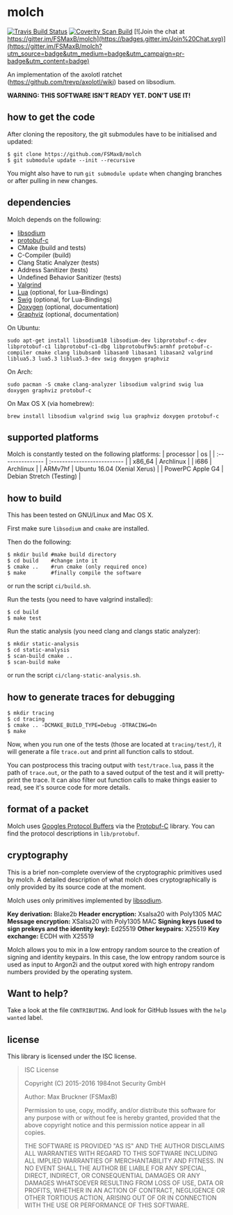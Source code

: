 molch
=====

[![Travis Build Status](https://travis-ci.org/1984not-GmbH/molch.svg?branch=master)](https://travis-ci.org/1984not-GmbH/molch)
[![Coverity Scan Build](https://scan.coverity.com/projects/6421/badge.svg)](https://scan.coverity.com/projects/6421)
[![Join the chat at https://gitter.im/FSMaxB/molch](https://badges.gitter.im/Join%20Chat.svg)](https://gitter.im/FSMaxB/molch?utm_source=badge&utm_medium=badge&utm_campaign=pr-badge&utm_content=badge)

An implementation of the axolotl ratchet (https://github.com/trevp/axolotl/wiki) based on libsodium.

**WARNING: THIS SOFTWARE ISN'T READY YET. DON'T USE IT!**

how to get the code
-------------------
After cloning the repository, the git submodules have to be initialised and updated:
```
$ git clone https://github.com/FSMaxB/molch
$ git submodule update --init --recursive
```

You might also have to run `git submodule update` when changing branches or after pulling in new changes.

dependencies
--------------------
Molch depends on the following:
* [libsodium](https://github.com/jedisct1/libsodium)
* [protobuf-c](https://github.com/protobuf-c/protobuf-c)
* CMake (build and tests)
* C-Compiler (build)
* Clang Static Analyzer (tests)
* Address Sanitizer (tests)
* Undefined Behavior Sanitizer (tests)
* [Valgrind](http://valgrind.org/)
* [Lua](https://www.lua.org/) (optional, for Lua-Bindings)
* [Swig](http://swig.org/) (optional, for Lua-Bindings)
* [Doxygen](https://www.stack.nl/~dimitri/doxygen/) (optional, documentation)
* [Graphviz](http://graphviz.org/) (optional, documentation)

On Ubuntu:
```
sudo apt-get install libsodium18 libsodium-dev libprotobuf-c-dev libprotobuf-c1 libprotobuf-c1-dbg libprotobuf9v5:armhf protobuf-c-compiler cmake clang libubsan0 libasan0 libasan1 libasan2 valgrind liblua5.3 lua5.3 liblua5.3-dev swig doxygen graphviz
```

On Arch:
```
sudo pacman -S cmake clang-analyzer libsodium valgrind swig lua doxygen graphviz protobuf-c
```

On Max OS X (via homebrew):
```
brew install libsodium valgrind swig lua graphviz doxygen protobuf-c
```

supported platforms
-------------------
Molch is constantly tested on the following platforms:
| processor        | os                          |
| :--------------- | :-------------------------- |
| x86_64           | Archlinux                   |
| i686             | Archlinux                   |
| ARMv7hf          | Ubuntu 16.04 (Xenial Xerus) |
| PowerPC Apple G4 | Debian Stretch (Testing)    |

how to build
------------
This has been tested on GNU/Linux and Mac OS X.

First make sure `libsodium` and `cmake` are installed.

Then do the following:
```
$ mkdir build #make build directory
$ cd build    #change into it
$ cmake ..    #run cmake (only required once)
$ make        #finally compile the software
```
or run the script `ci/build.sh`.

Run the tests (you need to have valgrind installed):
```
$ cd build
$ make test
```

Run the static analysis (you need clang and clangs static analyzer):
```
$ mkdir static-analysis
$ cd static-analysis
$ scan-build cmake ..
$ scan-build make
```
or run the script `ci/clang-static-analysis.sh`.

how to generate traces for debugging
------------------------------------
```
$ mkdir tracing
$ cd tracing
$ cmake .. -DCMAKE_BUILD_TYPE=Debug -DTRACING=On
$ make
```

Now, when you run one of the tests (those are located at `tracing/test/`), it will generate a file `trace.out` and print all function calls to stdout.

You can postprocess this tracing output with `test/trace.lua`, pass it the path of `trace.out`, or the path to a saved output of the test and it will pretty-print the trace. It can also filter out function calls to make things easier to read, see it's source code for more details.

format of a packet
----------------
Molch uses [Googles Protocol Buffers](https://developers.google.com/protocol-buffers/) via the [Protobuf-C](https://github.com/protobuf-c/protobuf-c) library. You can find the protocol descriptions in `lib/protobuf`.

cryptography
------------
This is a brief non-complete overview of the cryptographic primitives used by molch. A detailed description of what molch does cryptographically is only provided by its source code at the moment.

Molch uses only primitives implemented by [libsodium](https://github.com/jedisct1/libsodium).

**Key derivation:** Blake2b
**Header encryption:** Xsalsa20 with Poly1305 MAC
**Message encryption:** XSalsa20 with Poly1305 MAC
**Signing keys (used to sign prekeys and the identity key):** Ed25519
**Other keypairs:** X25519
**Key exchange:** ECDH with X25519

Molch allows you to mix in a low entropy random source to the creation of signing and identity keypairs. In this case, the low entropy random source is used as input to Argon2i and the output xored with high entropy random numbers provided by the operating system.

Want to help?
-------------------
Take a look at the file `CONTRIBUTING`. And look for GitHub Issues with the `help wanted` label.

license
-------
This library is licensed under the ISC license.

> ISC License
>
> Copyright (C) 2015-2016 1984not Security GmbH
>
> Author: Max Bruckner (FSMaxB)
>
> Permission to use, copy, modify, and/or distribute this software for any
> purpose with or without fee is hereby granted, provided that the above
> copyright notice and this permission notice appear in all copies.
>
> THE SOFTWARE IS PROVIDED "AS IS" AND THE AUTHOR DISCLAIMS ALL WARRANTIES
> WITH REGARD TO THIS SOFTWARE INCLUDING ALL IMPLIED WARRANTIES OF
> MERCHANTABILITY AND FITNESS. IN NO EVENT SHALL THE AUTHOR BE LIABLE FOR
> ANY SPECIAL, DIRECT, INDIRECT, OR CONSEQUENTIAL DAMAGES OR ANY DAMAGES
> WHATSOEVER RESULTING FROM LOSS OF USE, DATA OR PROFITS, WHETHER IN AN
> ACTION OF CONTRACT, NEGLIGENCE OR OTHER TORTIOUS ACTION, ARISING OUT OF
> OR IN CONNECTION WITH THE USE OR PERFORMANCE OF THIS SOFTWARE.
